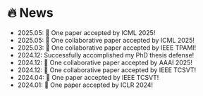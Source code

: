 # 🔥 News
- 2025.05: 🎉 One paper accepted by ICML 2025!
- 2025.05: 🎉 One collaborative paper accepted by ICML 2025!
- 2025.03: 🎉 One collaborative paper accepted by IEEE TPAMI!
- 2024.12: Successfully accomplished my PhD thesis defense!
- 2024.12: 🎉 One collaborative paper accepted by AAAI 2025!
- 2024.12: 🎉 One collaborative paper accepted by IEEE TCSVT!
- 2024.04: 🎉 One paper accepted by IEEE TCSVT!
- 2024.01: 🎉 One paper accepted by ICLR 2024!